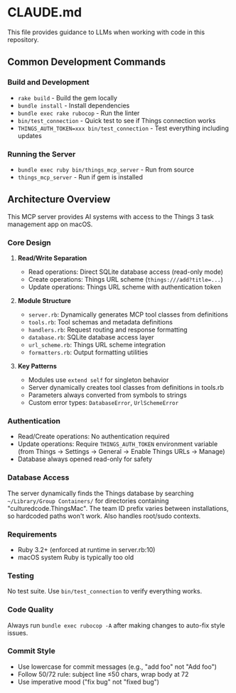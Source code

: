 # CLAUDE.md

This file provides guidance to LLMs when working with code in this repository.

## Common Development Commands

### Build and Development
- `rake build` - Build the gem locally
- `bundle install` - Install dependencies
- `bundle exec rake rubocop` - Run the linter
- `bin/test_connection` - Quick test to see if Things connection works
- `THINGS_AUTH_TOKEN=xxx bin/test_connection` - Test everything including updates

### Running the Server
- `bundle exec ruby bin/things_mcp_server` - Run from source
- `things_mcp_server` - Run if gem is installed

## Architecture Overview

This MCP server provides AI systems with access to the Things 3 task management app on macOS.

### Core Design

1. **Read/Write Separation**
   - Read operations: Direct SQLite database access (read-only mode)
   - Create operations: Things URL scheme (`things:///add?title=...`)
   - Update operations: Things URL scheme with authentication token

2. **Module Structure**
   - `server.rb`: Dynamically generates MCP tool classes from definitions
   - `tools.rb`: Tool schemas and metadata definitions
   - `handlers.rb`: Request routing and response formatting
   - `database.rb`: SQLite database access layer
   - `url_scheme.rb`: Things URL scheme integration
   - `formatters.rb`: Output formatting utilities

3. **Key Patterns**
   - Modules use `extend self` for singleton behavior
   - Server dynamically creates tool classes from definitions in tools.rb
   - Parameters always converted from symbols to strings
   - Custom error types: `DatabaseError`, `UrlSchemeError`

### Authentication

- Read/Create operations: No authentication required
- Update operations: Require `THINGS_AUTH_TOKEN` environment variable (from Things → Settings → General → Enable Things URLs → Manage)
- Database always opened read-only for safety

### Database Access

The server dynamically finds the Things database by searching `~/Library/Group Containers/` for directories containing "culturedcode.ThingsMac". The team ID prefix varies between installations, so hardcoded paths won't work. Also handles root/sudo contexts.

### Requirements

- Ruby 3.2+ (enforced at runtime in server.rb:10)
- macOS system Ruby is typically too old

### Testing

No test suite. Use `bin/test_connection` to verify everything works.

### Code Quality

Always run `bundle exec rubocop -A` after making changes to auto-fix style issues.

### Commit Style

- Use lowercase for commit messages (e.g., "add foo" not "Add foo")
- Follow 50/72 rule: subject line ≤50 chars, wrap body at 72
- Use imperative mood ("fix bug" not "fixed bug")